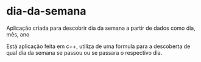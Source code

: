 # dia-da-semana
Aplicação criada para descobrir dia da semana a partir de dados como dia, mês, ano

Está aplicação feita em c++, utiliza de uma formula para a descoberta de qual dia da semana se passou ou se passara o respectivo dia.
